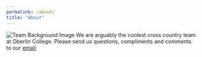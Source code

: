 ```yaml
---
permalink: /about/
title: "About"
---
```


![Team Background Image](/assets/images/background.jpg)
We are arguably the coolest cross country team at Oberlin College. Please send us questions, compliments and comments to our [email](ocxcsummer@gmail.com). 